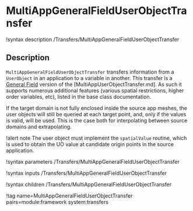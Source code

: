 # MultiAppGeneralFieldUserObjectTransfer

!syntax description /Transfers/MultiAppGeneralFieldUserObjectTransfer

## Description

`MultiAppGeneralFieldUserObjectTransfer` transfers information from a `UserObject` in an application to a variable in another.
This transfer is a [General Field](MultiAppGeneralFieldTransfer.md) version of the [MultiAppUserObjectTransfer.md]. As such it
supports numerous additional features (various spatial restrictions, higher order variables, etc), listed in the base class documentation.

If the target domain is not fully enclosed inside the source app meshes, the user objects will still be queried at each target point,
and, only if the values is valid, will be used. This is the case both for interpolating between source domains and extrapolating.

!alert note
The user object must implement the `spatialValue` routine, which is used to obtain the UO value at candidate origin points in
the source application.

!syntax parameters /Transfers/MultiAppGeneralFieldUserObjectTransfer

!syntax inputs /Transfers/MultiAppGeneralFieldUserObjectTransfer

!syntax children /Transfers/MultiAppGeneralFieldUserObjectTransfer

!tag name=MultiAppGeneralFieldUserObjectTransfer pairs=module:framework system:transfers
